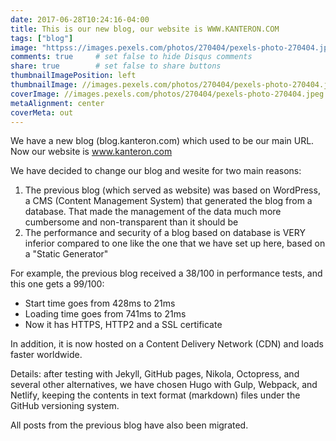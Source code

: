```yaml
---
date: 2017-06-28T10:24:16-04:00
title: This is our new blog, our website is WWW.KANTERON.COM
tags: ["blog"]
image: "httpss://images.pexels.com/photos/270404/pexels-photo-270404.jpeg"
comments: true     # set false to hide Disqus comments
share: true        # set false to share buttons
thumbnailImagePosition: left
thumbnailImage: //images.pexels.com/photos/270404/pexels-photo-270404.jpeg
coverImage: //images.pexels.com/photos/270404/pexels-photo-270404.jpeg
metaAlignment: center
coverMeta: out
---
```


We have a new blog (blog.kanteron.com) which used to be our main URL. Now our website is www.kanteron.com  

<!--more-->

We have decided to change our blog and wesite for two main reasons:  

1. The previous blog (which served as website) was based on WordPress, a CMS (Content Management System) that generated the blog from a database. That made the management of the data much more cumbersome and non-transparent than it should be
2. The performance and security of a blog based on database is VERY inferior compared to one like the one that we have set up here, based on a "Static Generator"

For example, the previous blog received a 38/100 in performance tests, and this one gets a 99/100:

- Start time goes from 428ms to 21ms
- Loading time goes from 741ms to 21ms
- Now it has HTTPS, HTTP2 and a SSL certificate

In addition, it is now hosted on a Content Delivery Network (CDN) and loads faster worldwide.

Details: after testing with Jekyll, GitHub pages, Nikola, Octopress, and several other alternatives, we have chosen Hugo with Gulp, Webpack, and Netlify, keeping the contents in text format (markdown) files under the GitHub versioning system.

All posts from the previous blog have also been migrated.